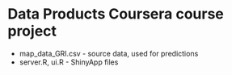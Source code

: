 Data Products Coursera course project
=====================
 * map_data_GRI.csv - source data, used for predictions
 * server.R, ui.R - ShinyApp files
